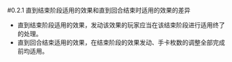 #0.2.1        直到结束阶段适用的效果和直到回合结束时适用的效果的差异
* 直到结束阶段适用的效果，发动该效果的玩家应当在该结束阶段进行适用终了的处理。
* 直到回合结束适用的效果，在结束阶段的效果发动、手卡枚数的调整全部完成前均适用。
